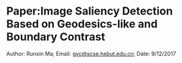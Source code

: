# Paper:Image Saliency Detection Based on Geodesics-like and Boundary Contrast
 Author: Runxin Ma;
 Email: gyc@scse.hebut.edu.cn;
 Date: 9/12/2017
 
